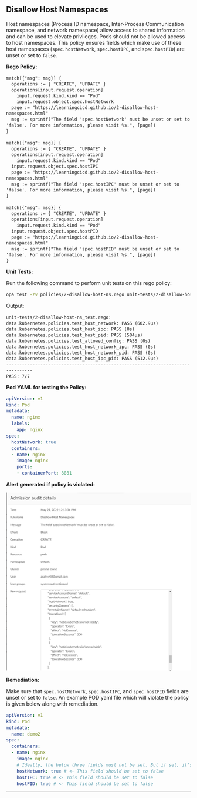 ## Disallow Host Namespaces

Host namespaces (Process ID namespace, Inter-Process Communication namespace, and network namespace) allow access to shared information and can be used to elevate privileges. Pods should not be allowed access to host namespaces. This policy ensures fields which make use of these host namespaces (`spec.hostNetwork`, `spec.hostIPC`, and `spec.hostPID`) are unset or set to `false`.

**Rego Policy:**

```rego
match[{"msg": msg}] {
  operations := { "CREATE", "UPDATE" }
  operations[input.request.operation]
	input.request.kind.kind == "Pod"
	input.request.object.spec.hostNetwork
  page := "https://learningcicd.github.io/2-disallow-host-namespaces.html"
  msg := sprintf("The field 'spec.hostNetwork' must be unset or set to 'false'. For more information, please visit %s.", [page])
}

match[{"msg": msg}] {
  operations := { "CREATE", "UPDATE" }
  operations[input.request.operation]
	input.request.kind.kind == "Pod"
  input.request.object.spec.hostIPC
  page := "https://learningcicd.github.io/2-disallow-host-namespaces.html"
  msg := sprintf("The field 'spec.hostIPC' must be unset or set to 'false'. For more information, please visit %s.", [page])
}

match[{"msg": msg}] {
  operations := { "CREATE", "UPDATE" }
  operations[input.request.operation]
	input.request.kind.kind == "Pod"
  input.request.object.spec.hostPID
  page := "https://learningcicd.github.io/2-disallow-host-namespaces.html"
  msg := sprintf("The field 'spec.hostPID' must be unset or set to 'false'. For more information, please visit %s.", [page])
}
```

**Unit Tests:**

Run the following command to perform unit tests on this rego policy:

```bash
opa test -zv policies/2-disallow-host-ns.rego unit-tests/2-disallow-host-ns_test.rego
```

Output:

```text
unit-tests/2-disallow-host-ns_test.rego:
data.kubernetes.policies.test_host_network: PASS (602.9µs)
data.kubernetes.policies.test_host_ipc: PASS (0s)
data.kubernetes.policies.test_host_pid: PASS (504µs)
data.kubernetes.policies.test_allowed_config: PASS (0s)
data.kubernetes.policies.test_host_network_ipc: PASS (0s)
data.kubernetes.policies.test_host_network_pid: PASS (0s)
data.kubernetes.policies.test_host_ipc_pid: PASS (512.9µs)
--------------------------------------------------------------------------------
PASS: 7/7
```

**Pod YAML for testing the Policy:**

```yaml
apiVersion: v1
kind: Pod
metadata:
  name: nginx
  labels:
    app: nginx
spec:
  hostNetwork: true
  containers:
  - name: nginx
    image: nginx
    ports:
    - containerPort: 8081
```

**Alert generated if policy is violated:**

![2](./images/2.png)

**Remediation:**

Make sure that `spec.hostNetwork`, `spec.hostIPC`, and `spec.hostPID` fields are unset or set to `false`. An example POD yaml file which will violate the policy is given below along with remediation.

```yaml
apiVersion: v1
kind: Pod
metadata:
  name: demo2
spec:
  containers:
  - name: nginx
    image: nginx
    # Ideally, the below three fields must not be set. But if set, it's value must be 'false'
    hostNetwork: true # <- This field should be set to false
    hostIPC: true # <- This field should be set to false
    hostPID: true # <- This field should be set to false
```

---